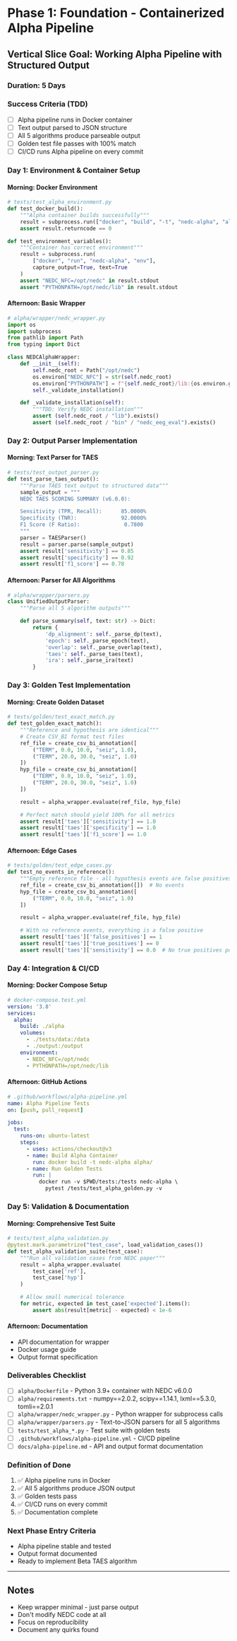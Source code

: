 # Phase 1: Foundation - Containerized Alpha Pipeline
## Vertical Slice Goal: Working Alpha Pipeline with Structured Output

### Duration: 5 Days

### Success Criteria (TDD)
- [ ] Alpha pipeline runs in Docker container
- [ ] Text output parsed to JSON structure
- [ ] All 5 algorithms produce parseable output
- [ ] Golden test file passes with 100% match
- [ ] CI/CD runs Alpha pipeline on every commit

### Day 1: Environment & Container Setup

#### Morning: Docker Environment
```python
# tests/test_alpha_environment.py
def test_docker_build():
    """Alpha container builds successfully"""
    result = subprocess.run(["docker", "build", "-t", "nedc-alpha", "alpha/"])
    assert result.returncode == 0

def test_environment_variables():
    """Container has correct environment"""
    result = subprocess.run(
        ["docker", "run", "nedc-alpha", "env"],
        capture_output=True, text=True
    )
    assert "NEDC_NFC=/opt/nedc" in result.stdout
    assert "PYTHONPATH=/opt/nedc/lib" in result.stdout
```

#### Afternoon: Basic Wrapper
```python
# alpha/wrapper/nedc_wrapper.py
import os
import subprocess
from pathlib import Path
from typing import Dict

class NEDCAlphaWrapper:
    def __init__(self):
        self.nedc_root = Path("/opt/nedc")
        os.environ["NEDC_NFC"] = str(self.nedc_root)
        os.environ["PYTHONPATH"] = f"{self.nedc_root}/lib:{os.environ.get('PYTHONPATH', '')}"
        self._validate_installation()

    def _validate_installation(self):
        """TDD: Verify NEDC installation"""
        assert (self.nedc_root / "lib").exists()
        assert (self.nedc_root / "bin" / "nedc_eeg_eval").exists()
```

### Day 2: Output Parser Implementation

#### Morning: Text Parser for TAES
```python
# tests/test_output_parser.py
def test_parse_taes_output():
    """Parse TAES text output to structured data"""
    sample_output = """
    NEDC TAES SCORING SUMMARY (v6.0.0):

    Sensitivity (TPR, Recall):      85.0000%
    Specificity (TNR):              92.0000%
    F1 Score (F Ratio):              0.7800
    """
    parser = TAESParser()
    result = parser.parse(sample_output)
    assert result['sensitivity'] == 0.85
    assert result['specificity'] == 0.92
    assert result['f1_score'] == 0.78
```

#### Afternoon: Parser for All Algorithms
```python
# alpha/wrapper/parsers.py
class UnifiedOutputParser:
    """Parse all 5 algorithm outputs"""

    def parse_summary(self, text: str) -> Dict:
        return {
            'dp_alignment': self._parse_dp(text),
            'epoch': self._parse_epoch(text),
            'overlap': self._parse_overlap(text),
            'taes': self._parse_taes(text),
            'ira': self._parse_ira(text)
        }
```

### Day 3: Golden Test Implementation

#### Morning: Create Golden Dataset
```python
# tests/golden/test_exact_match.py
def test_golden_exact_match():
    """Reference and hypothesis are identical"""
    # Create CSV_BI format test files
    ref_file = create_csv_bi_annotation([
        ("TERM", 0.0, 10.0, "seiz", 1.0),
        ("TERM", 20.0, 30.0, "seiz", 1.0)
    ])
    hyp_file = create_csv_bi_annotation([
        ("TERM", 0.0, 10.0, "seiz", 1.0),
        ("TERM", 20.0, 30.0, "seiz", 1.0)
    ])

    result = alpha_wrapper.evaluate(ref_file, hyp_file)

    # Perfect match should yield 100% for all metrics
    assert result['taes']['sensitivity'] == 1.0
    assert result['taes']['specificity'] == 1.0
    assert result['taes']['f1_score'] == 1.0
```

#### Afternoon: Edge Cases
```python
# tests/golden/test_edge_cases.py
def test_no_events_in_reference():
    """Empty reference file - all hypothesis events are false positives"""
    ref_file = create_csv_bi_annotation([])  # No events
    hyp_file = create_csv_bi_annotation([
        ("TERM", 0.0, 10.0, "seiz", 1.0)
    ])

    result = alpha_wrapper.evaluate(ref_file, hyp_file)

    # With no reference events, everything is a false positive
    assert result['taes']['false_positives'] == 1
    assert result['taes']['true_positives'] == 0
    assert result['taes']['sensitivity'] == 0.0  # No true positives possible
```

### Day 4: Integration & CI/CD

#### Morning: Docker Compose Setup
```yaml
# docker-compose.test.yml
version: '3.8'
services:
  alpha:
    build: ./alpha
    volumes:
      - ./tests/data:/data
      - ./output:/output
    environment:
      - NEDC_NFC=/opt/nedc
      - PYTHONPATH=/opt/nedc/lib
```

#### Afternoon: GitHub Actions
```yaml
# .github/workflows/alpha-pipeline.yml
name: Alpha Pipeline Tests
on: [push, pull_request]

jobs:
  test:
    runs-on: ubuntu-latest
    steps:
      - uses: actions/checkout@v3
      - name: Build Alpha Container
        run: docker build -t nedc-alpha alpha/
      - name: Run Golden Tests
        run: |
          docker run -v $PWD/tests:/tests nedc-alpha \
            pytest /tests/test_alpha_golden.py -v
```

### Day 5: Validation & Documentation

#### Morning: Comprehensive Test Suite
```python
# tests/test_alpha_validation.py
@pytest.mark.parametrize("test_case", load_validation_cases())
def test_alpha_validation_suite(test_case):
    """Run all validation cases from NEDC paper"""
    result = alpha_wrapper.evaluate(
        test_case['ref'],
        test_case['hyp']
    )

    # Allow small numerical tolerance
    for metric, expected in test_case['expected'].items():
        assert abs(result[metric] - expected) < 1e-6
```

#### Afternoon: Documentation
- API documentation for wrapper
- Docker usage guide
- Output format specification

### Deliverables Checklist
- [ ] `alpha/Dockerfile` - Python 3.9+ container with NEDC v6.0.0
- [ ] `alpha/requirements.txt` - numpy==2.0.2, scipy==1.14.1, lxml==5.3.0, tomli==2.0.1
- [ ] `alpha/wrapper/nedc_wrapper.py` - Python wrapper for subprocess calls
- [ ] `alpha/wrapper/parsers.py` - Text-to-JSON parsers for all 5 algorithms
- [ ] `tests/test_alpha_*.py` - Test suite with golden tests
- [ ] `.github/workflows/alpha-pipeline.yml` - CI/CD pipeline
- [ ] `docs/alpha-pipeline.md` - API and output format documentation

### Definition of Done
1. ✅ Alpha pipeline runs in Docker
2. ✅ All 5 algorithms produce JSON output
3. ✅ Golden tests pass
4. ✅ CI/CD runs on every commit
5. ✅ Documentation complete

### Next Phase Entry Criteria
- Alpha pipeline stable and tested
- Output format documented
- Ready to implement Beta TAES algorithm

---
## Notes
- Keep wrapper minimal - just parse output
- Don't modify NEDC code at all
- Focus on reproducibility
- Document any quirks found